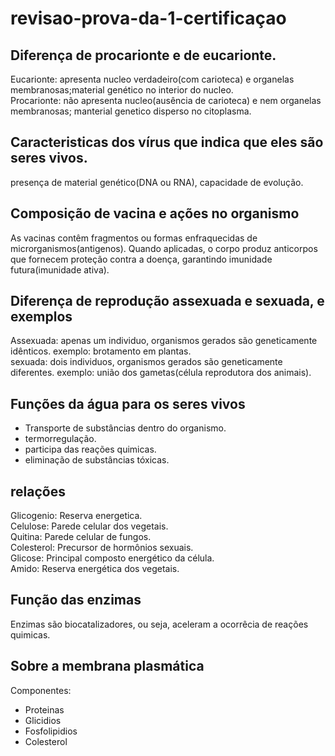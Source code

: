 # revisao-prova-da-1-certificaçao

## Diferença de procarionte e de eucarionte.
Eucarionte: apresenta nucleo verdadeiro(com carioteca) e organelas membranosas;material genético no interior do nucleo.<br>
Procarionte: não apresenta nucleo(ausência de carioteca) e nem organelas membranosas; manterial genetico disperso no citoplasma.

## Caracteristicas dos vírus que indica que eles são seres vivos.
presença de material genético(DNA ou RNA), capacidade de evolução.

## Composição de vacina e ações no organismo
As vacinas contêm fragmentos ou formas enfraquecidas de microrganismos(antigenos). Quando aplicadas, o corpo produz anticorpos que fornecem proteção contra a doença, garantindo imunidade futura(imunidade ativa).

## Diferença de reprodução assexuada e sexuada, e exemplos
Assexuada: apenas um individuo, organismos gerados são geneticamente idênticos. exemplo: brotamento em plantas.<br>
sexuada: dois individuos, organismos gerados são geneticamente diferentes. exemplo: união dos gametas(célula reprodutora dos animais).

## Funções da água para os seres vivos
- Transporte de substâncias dentro do organismo.
- termorregulação.
- participa das reações quimicas.
- eliminação de substâncias tóxicas.

## relações
Glicogenio: Reserva energetica.<br>
Celulose: Parede celular dos vegetais.<br>
Quitina: Parede celular de fungos.<br>
Colesterol: Precursor de hormônios sexuais.<br>
Glicose: Principal composto energético da célula.<br>
Amido: Reserva energética dos vegetais.<br>

## Função das enzimas
Enzimas são biocatalizadores, ou seja, aceleram a ocorrêcia de reações quimicas.

## Sobre a membrana plasmática
Componentes:
- Proteinas
- Glicidios
- Fosfolipidios
- Colesterol


